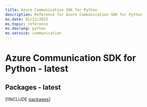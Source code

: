```yaml
---
title: Azure Communication SDK for Python
description: Reference for Azure Communication SDK for Python
ms.date: 01/22/2025
ms.topic: reference
ms.devlang: python
ms.service: communication
---
```

# Azure Communication SDK for Python - latest
## Packages - latest
[!INCLUDE [packages](communication-index.md)]